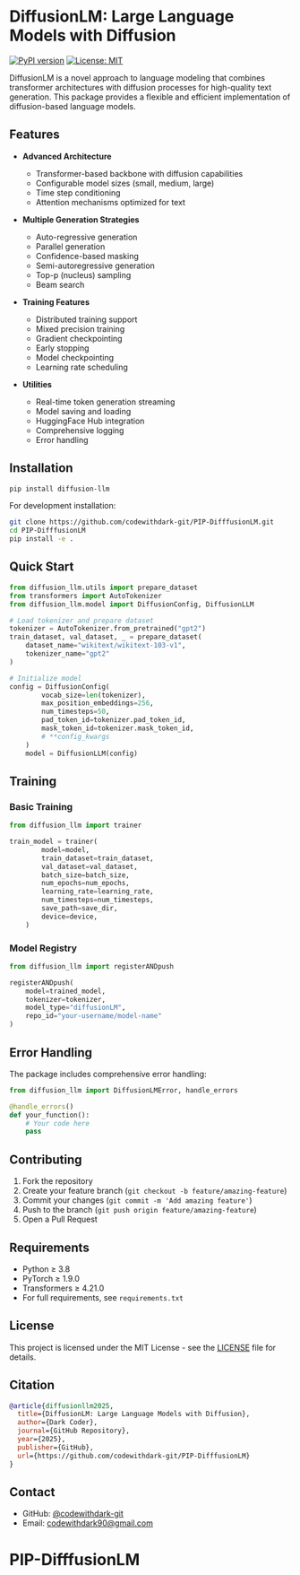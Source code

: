 # DiffusionLM: Large Language Models with Diffusion

[![PyPI version](https://badge.fury.io/py/diffusion-llm.svg)](https://badge.fury.io/py/diffusion-llm)
[![License: MIT](https://img.shields.io/badge/License-MIT-yellow.svg)](https://opensource.org/licenses/MIT)

DiffusionLM is a novel approach to language modeling that combines transformer architectures with diffusion processes for high-quality text generation. This package provides a flexible and efficient implementation of diffusion-based language models.

## Features

- **Advanced Architecture**
  - Transformer-based backbone with diffusion capabilities
  - Configurable model sizes (small, medium, large)
  - Time step conditioning
  - Attention mechanisms optimized for text

- **Multiple Generation Strategies**
  - Auto-regressive generation
  - Parallel generation
  - Confidence-based masking
  - Semi-autoregressive generation
  - Top-p (nucleus) sampling
  - Beam search

- **Training Features**
  - Distributed training support
  - Mixed precision training
  - Gradient checkpointing
  - Early stopping
  - Model checkpointing
  - Learning rate scheduling

- **Utilities**
  - Real-time token generation streaming
  - Model saving and loading
  - HuggingFace Hub integration
  - Comprehensive logging
  - Error handling

## Installation

```bash
pip install diffusion-llm
```

For development installation:

```bash
git clone https://github.com/codewithdark-git/PIP-DifffusionLM.git
cd PIP-DifffusionLM
pip install -e .
```

## Quick Start

```python
from diffusion_llm.utils import prepare_dataset
from transformers import AutoTokenizer
from diffusion_llm.model import DiffusionConfig, DiffusionLLM

# Load tokenizer and prepare dataset
tokenizer = AutoTokenizer.from_pretrained("gpt2")
train_dataset, val_dataset, _ = prepare_dataset(
    dataset_name="wikitext/wikitext-103-v1",
    tokenizer_name="gpt2"
)

# Initialize model
config = DiffusionConfig(
        vocab_size=len(tokenizer),
        max_position_embeddings=256,
        num_timesteps=50,
        pad_token_id=tokenizer.pad_token_id,
        mask_token_id=tokenizer.mask_token_id,
        # **config_kwargs
    )
    model = DiffusionLLM(config)


```

## Training

### Basic Training

```python
from diffusion_llm import trainer

train_model = trainer(
        model=model,
        train_dataset=train_dataset,
        val_dataset=val_dataset,
        batch_size=batch_size,
        num_epochs=num_epochs,
        learning_rate=learning_rate,
        num_timesteps=num_timesteps,
        save_path=save_dir,
        device=device,
    )
```

### Model Registry

```python
from diffusion_llm import registerANDpush

registerANDpush(
    model=trained_model,
    tokenizer=tokenizer,
    model_type="diffusionLM",
    repo_id="your-username/model-name"
)
```

## Error Handling

The package includes comprehensive error handling:

```python
from diffusion_llm import DiffusionLMError, handle_errors

@handle_errors()
def your_function():
    # Your code here
    pass
```

## Contributing

1. Fork the repository
2. Create your feature branch (`git checkout -b feature/amazing-feature`)
3. Commit your changes (`git commit -m 'Add amazing feature'`)
4. Push to the branch (`git push origin feature/amazing-feature`)
5. Open a Pull Request

## Requirements

- Python ≥ 3.8
- PyTorch ≥ 1.9.0
- Transformers ≥ 4.21.0
- For full requirements, see `requirements.txt`

## License

This project is licensed under the MIT License - see the [LICENSE](LICENSE) file for details.

## Citation

```bibtex
@article{diffusionllm2025,
  title={DiffusionLM: Large Language Models with Diffusion},
  author={Dark Coder},
  journal={GitHub Repository},
  year={2025},
  publisher={GitHub},
  url={https://github.com/codewithdark-git/PIP-DifffusionLM}
}
```

## Contact

- GitHub: [@codewithdark-git](https://github.com/codewithdark-git)
- Email: codewithdark90@gmail.com
# PIP-DifffusionLM
